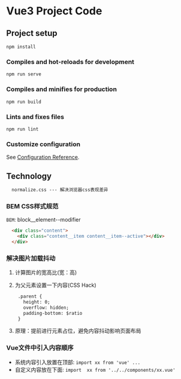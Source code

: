 # Vue3 Project Code

## Project setup

```
npm install
```

### Compiles and hot-reloads for development

```
npm run serve
```

### Compiles and minifies for production

```
npm run build
```

### Lints and fixes files

```
npm run lint
```

### Customize configuration

See [Configuration Reference](https://cli.vuejs.org/config/).

## Technology

```markdown
  normalize.css --- 解决浏览器css表现差异
```

### BEM CSS样式规范

`BEM`: block__element--modifier

```HTML
  <div class="content">
    <div class="content__item content__item--active"></div>
  </div>
```

### 解决图片加载抖动

1. 计算图片的宽高比(宽：高)
2. 为父元素设置一下内容(CSS Hack)

   ```HTML
    .parent {
      height: 0;
      overflow: hidden;
      padding-bottom: $ratio
    }
   ```

3. 原理：提前进行元素占位，避免内容抖动影响页面布局

### Vue文件中引入内容顺序

+ 系统内容引入放置在顶部: `import xx from 'vue' ...`
+ 自定义内容放在下面: `import  xx from '../../components/xx.vue'`
